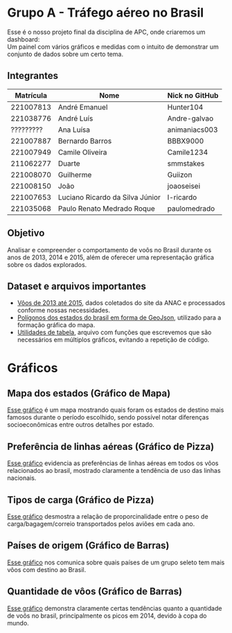 # Grupo A - Tráfego aéreo no Brasil

Esse é o nosso projeto final da disciplina de APC, onde criaremos um dashboard:  
Um painel com vários gráficos e medidas com o intuito de demonstrar um conjunto de dados sobre um certo tema.


## Integrantes
| Matrícula | Nome | Nick no GitHub |
|-----------|------|------------------|
| 221007813 | André Emanuel | Hunter104 |
| 221038776 | André Luís | Andre-galvao |
| ????????? | Ana Luísa | animaniacs003 |
| 221007887 | Bernardo Barros | BBBX9000 |
| 221007949 | Camile Oliveira | Camile1234 |
| 211062277 | Duarte | smmstakes |
| 221008070 | Guilherme | Guiizon |
| 221008150 | João | joaoseisei |
| 221007653 | Luciano Ricardo da Silva Júnior | l-ricardo |
| 221035068 | Paulo Renato Medrado Roque | paulomedrado |


## Objetivo
Analisar e compreender o comportamento de voôs no Brasil durante os anos de 2013, 2014 e 2015, além de oferecer uma representação gráfica sobre os dados explorados.


## Dataset e arquivos importantes
- [Vôos de 2013 até 2015](Dashboard-Oficial/data/ANAC20XX-13-14-15.csv), dados coletados do site da ANAC e processados conforme nossas necessidades.
- [Polígonos dos estados do brasil em forma de GeoJson](Dashboard-Oficial/data/brasil_estados.json), utilizado para a formação gráfica do mapa.
- [Utilidades de tabela](Dashboard-Oficial/src/tabela_utils.py), arquivo com funções que escrevemos que são necessários em múltiplos gráficos, evitando a repetição de código.


# Gráficos
## Mapa dos estados (Gráfico de Mapa)
[Esse gráfico](Dashboard-Oficial/src/mapa.py) é um mapa mostrando quais foram os estados de destino mais famosos durante o período escolhido, sendo possível notar diferenças socioeconômicas entre outros detalhes por estado.

## Preferência de linhas aéreas (Gráfico de Pizza)
[Esse gráfico](Dashboard-Oficial/src/pizza_preferencia_empresa.py) evidencia as preferências de linhas aéreas em todos os vôos relacionados ao brasil, mostrado claramente a tendência de uso das linhas nacionais.

## Tipos de carga (Gráfico de Pizza)
[Esse gráfico](Dashboard-Oficial/src/pizza_tipo_carga.py) desmostra a relação de proporcinalidade entre o peso de carga/bagagem/correio transportados pelos aviões em cada ano.

## Países de origem (Gráfico de Barras)
[Esse gráfico](Dashboard-Oficial/src/barras_paises_origem.py) nos comunica sobre quais países de um grupo seleto tem mais vôos com destino ao Brasil.

## Quantidade de vôos (Gráfico de Barras)
[Esse gráfico](Dashboard-Oficial/src/barras_data_pico.py) demonstra claramente certas tendências quanto a quantidade de voôs no brasil, principalmente os picos em 2014, devido à copa do mundo.
